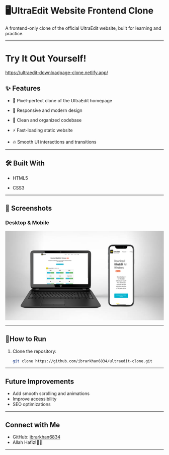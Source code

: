 # 🖥️UltraEdit Website Frontend Clone

A frontend-only clone of the official UltraEdit website, built for learning and practice.

---

# Try It Out Yourself!
https://ultraedit-downloadpage-clone.netlify.app/

## ✨ Features

- 📄 Pixel-perfect clone of the UltraEdit homepage

- 🎨 Responsive and modern design

- 🧹 Clean and organized codebase

- ⚡ Fast-loading static website

- 🔥 Smooth UI interactions and transitions


---

## 🛠️ Built With
- HTML5

- CSS3

---

## 📸 Screenshots

### Desktop & Mobile
![Desktop&Mobile View](https://github.com/ibrarkhan6834/UltraEdit-Website-Clone/blob/1a3d9c028b63b20cb36b5600db50e3b114b68681/Pc%26MobileView.png)

---

## 🚀How to Run

1. Clone the repository:
    ```bash
    git clone https://github.com/ibrarkhan6834/ultraedit-clone.git
    ```


---

## Future Improvements

- Add smooth scrolling and animations
- Improve accessibility
- SEO optimizations


---

## Connect with Me

- GitHub: [ibrarkhan6834](https://github.com/ibrarkhan6834)
- Allah Hafiz!👋🏻

---
